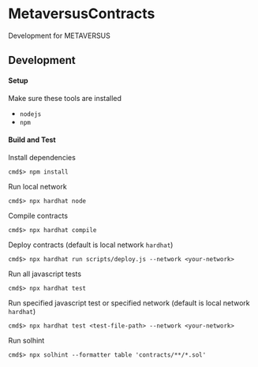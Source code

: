 # MetaversusContracts

Development for METAVERSUS

## Development

#### Setup

Make sure these tools are installed

- `nodejs`
- `npm`

#### Build and Test

Install dependencies

```console
cmd$> npm install
```

Run local network

```console
cmd$> npx hardhat node
```

Compile contracts

```console
cmd$> npx hardhat compile
```

Deploy contracts (default is local network `hardhat`)

```console
cmd$> npx hardhat run scripts/deploy.js --network <your-network>
```

Run all javascript tests

```console
cmd$> npx hardhat test
```

Run specified javascript test or specified network (default is local network `hardhat`)

```console
cmd$> npx hardhat test <test-file-path> --network <your-network>
```

Run solhint

```console
cmd$> npx solhint --formatter table 'contracts/**/*.sol'
```
